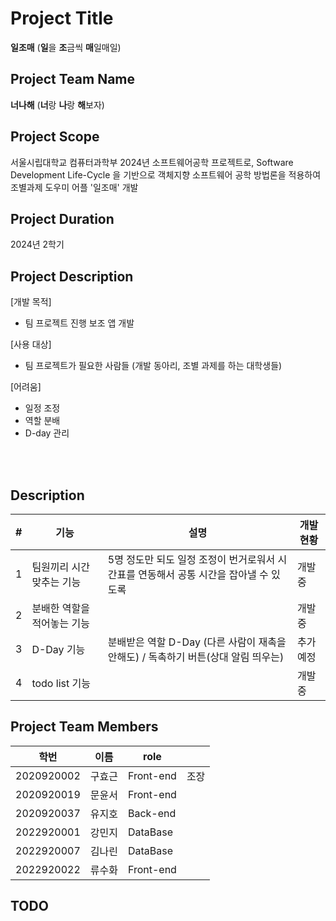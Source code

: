# Project Title
<b>일조매</b> (<b>일</b>을 <b>조</b>금씩 <b>매</b>일매일)
<br>

## Project Team Name
<b>너나해</b> (<b>너</b>랑 <b>나</b>랑 <b>해</b>보자)
<br>

## Project Scope
서울시립대학교 컴퓨터과학부 2024년 소프트웨어공학 프로젝트로, Software Development Life-Cycle 을 기반으로 객체지향 소프트웨어 공학 방법론을 적용하여 조별과제 도우미 어플 '일조매' 개발

## Project Duration
2024년 2학기

## Project Description
[개발 목적]
- 팀 프로젝트 진행 보조 앱 개발

[사용 대상]
- 팀 프로젝트가 필요한 사람들 (개발 동아리, 조별 과제를 하는 대학생들)

[어려움]
- 일정 조정
- 역할 분배
- D-day 관리
<br>
<br>

## Description
| # | 기능 | 설명 | 개발 현황 |
|-|------|--------------| ------ |
|1| 팀원끼리 시간 맞추는 기능 | 5명 정도만 되도 일정 조정이 번거로워서 시간표를 연동해서 공통 시간을 잡아낼 수 있도록| 개발중 |
|2| 분배한 역할을 적어놓는 기능 | |개발중 |
|3| D-Day 기능 |분배받은 역할 D-Day (다른 사람이 재촉을 안해도) / 독촉하기 버튼(상대 알림 띄우는)|추가 예정|
|4| todo list 기능 | |개발중 |

## Project Team Members
|  학번  | 이름 | role ||
|-----------|------|----------|----|
|2020920002 | 구효근 | Front-end | 조장 |
|2020920019 | 문윤서 | Front-end | |
|2020920037 | 유지호 | Back-end | |
|2022920001 | 강민지 | DataBase | |
|2022920007 | 김나린 | DataBase | |
|2022920022 | 류수화 | Front-end | |




## TODO
